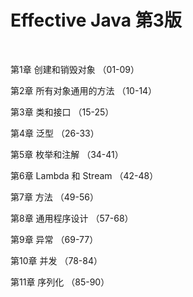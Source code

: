 # Effective Java 第3版

​    

第1章	创建和销毁对象		（01-09）

第2章	所有对象通用的方法	（10-14）

第3章	类和接口				（15-25）

第4章	泛型				（26-33）

第5章	枚举和注解			（34-41）

第6章	Lambda 和 Stream	（42-48）

第7章	方法				（49-56）

第8章	通用程序设计			（57-68）

第9章	异常				（69-77）

第10章	并发				（78-84）

第11章	序列化				（85-90）

